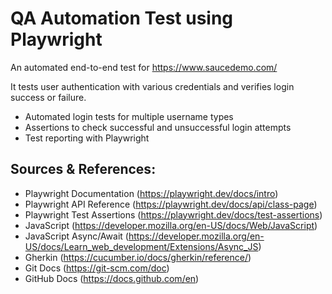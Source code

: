 # QA Automation Test using Playwright
An automated end-to-end test for https://www.saucedemo.com/ 

It tests user authentication with various credentials and verifies login success or failure.


* Automated login tests for multiple username types
* Assertions to check successful and unsuccessful login attempts
* Test reporting with Playwright


## Sources & References:
* Playwright Documentation (https://playwright.dev/docs/intro)
* Playwright API Reference (https://playwright.dev/docs/api/class-page)
* Playwright Test Assertions (https://playwright.dev/docs/test-assertions)
* JavaScript (https://developer.mozilla.org/en-US/docs/Web/JavaScript)
* JavaScript Async/Await (https://developer.mozilla.org/en-US/docs/Learn_web_development/Extensions/Async_JS)
* Gherkin (https://cucumber.io/docs/gherkin/reference/)
* Git Docs (https://git-scm.com/doc)
* GitHub Docs (https://docs.github.com/en)
